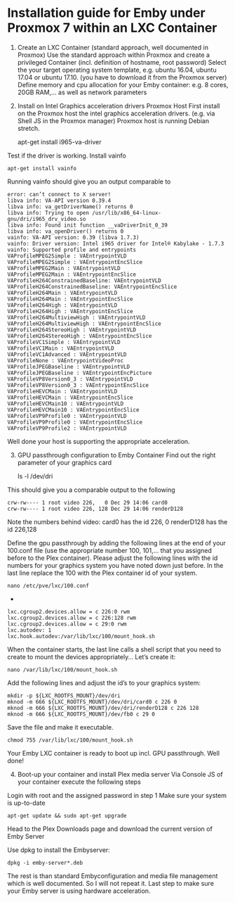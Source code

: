 # Installation guide for Emby under Proxmox 7 within an LXC Container

1. Create an LXC Container (standard approach, well documented in Proxmox)
Use the standard approach within Proxmox and create a privileged Container (incl. definition of hostname, root password)
Select the your target operating system template, e.g. ubuntu 16.04, ubuntu 17.04 or ubuntu 17.10. (you have to download it from the Proxmox server)
Define memory and cpu allocation for your Emby container: e.g. 8 cores, 20GB RAM,… as well as network parameters

2. Install on Intel Graphics acceleration drivers Proxmox Host
First install on the Proxmox host the intel graphics acceleration drivers. (e.g. via Shell JS in the Proxmox manager)
Proxmox host is running Debian stretch.



    apt-get install i965-va-driver

Test if the driver is working. Install vainfo


    apt-get install vainfo

Running vainfo should give you an output comparable to


    error: can’t connect to X server!
    libva info: VA-API version 0.39.4
    libva info: va_getDriverName() returns 0
    libva info: Trying to open /usr/lib/x86_64-linux-gnu/dri/i965_drv_video.so
    libva info: Found init function __vaDriverInit_0_39
    libva info: va_openDriver() returns 0
    vainfo: VA-API version: 0.39 (libva 1.7.3)
    vainfo: Driver version: Intel i965 driver for Intel® Kabylake - 1.7.3
    vainfo: Supported profile and entrypoints
    VAProfileMPEG2Simple : VAEntrypointVLD
    VAProfileMPEG2Simple : VAEntrypointEncSlice
    VAProfileMPEG2Main : VAEntrypointVLD
    VAProfileMPEG2Main : VAEntrypointEncSlice
    VAProfileH264ConstrainedBaseline: VAEntrypointVLD
    VAProfileH264ConstrainedBaseline: VAEntrypointEncSlice
    VAProfileH264Main : VAEntrypointVLD
    VAProfileH264Main : VAEntrypointEncSlice
    VAProfileH264High : VAEntrypointVLD
    VAProfileH264High : VAEntrypointEncSlice
    VAProfileH264MultiviewHigh : VAEntrypointVLD
    VAProfileH264MultiviewHigh : VAEntrypointEncSlice
    VAProfileH264StereoHigh : VAEntrypointVLD
    VAProfileH264StereoHigh : VAEntrypointEncSlice
    VAProfileVC1Simple : VAEntrypointVLD
    VAProfileVC1Main : VAEntrypointVLD
    VAProfileVC1Advanced : VAEntrypointVLD
    VAProfileNone : VAEntrypointVideoProc
    VAProfileJPEGBaseline : VAEntrypointVLD
    VAProfileJPEGBaseline : VAEntrypointEncPicture
    VAProfileVP8Version0_3 : VAEntrypointVLD
    VAProfileVP8Version0_3 : VAEntrypointEncSlice
    VAProfileHEVCMain : VAEntrypointVLD
    VAProfileHEVCMain : VAEntrypointEncSlice
    VAProfileHEVCMain10 : VAEntrypointVLD
    VAProfileHEVCMain10 : VAEntrypointEncSlice
    VAProfileVP9Profile0 : VAEntrypointVLD
    VAProfileVP9Profile0 : VAEntrypointEncSlice
    VAProfileVP9Profile2 : VAEntrypointVLD

Well done your host is supporting the appropriate acceleration.

3. GPU passthrough configuration to Emby Container
Find out the right parameter of your graphics card


    ls -l /dev/dri

This should give you a comparable output to the following

    crw-rw---- 1 root video 226,   0 Dec 29 14:06 card0
    crw-rw---- 1 root video 226, 128 Dec 29 14:06 renderD128

Note the numbers behind video:
card0 has the id 226, 0
renderD128 has the id 226,128

Define the gpu passthrough by adding the following lines at the end of your 100.conf file (use the appropriate number 100, 101,… that you assigned before to the Plex container). Please adjust the following lines with the id numbers for your graphics system you have noted down just before. In the last line replace the 100 with the Plex container id of your system.



    nano /etc/pve/lxc/100.conf

-

    lxc.cgroup2.devices.allow = c 226:0 rwm
    lxc.cgroup2.devices.allow = c 226:128 rwm
    lxc.cgroup2.devices.allow = c 29:0 rwm
    lxc.autodev: 1
    lxc.hook.autodev:/var/lib/lxc/100/mount_hook.sh
	
When the container starts, the last line calls a shell script that you need to create to mount the devices appropriately…
Let’s create it:


    nano /var/lib/lxc/100/mount_hook.sh

Add the following lines and adjust the id’s to your graphics system:


    mkdir -p ${LXC_ROOTFS_MOUNT}/dev/dri
    mknod -m 666 ${LXC_ROOTFS_MOUNT}/dev/dri/card0 c 226 0
    mknod -m 666 ${LXC_ROOTFS_MOUNT}/dev/dri/renderD128 c 226 128
    mknod -m 666 ${LXC_ROOTFS_MOUNT}/dev/fb0 c 29 0

Save the file and make it executable.


    chmod 755 /var/lib/lxc/100/mount_hook.sh
    
Your Emby LXC container is ready to boot up incl. GPU passthrough. Well done!

4. Boot-up your container and install Plex media server
Via Console JS of your container execute the following steps

Login with root and the assigned password in step 1
Make sure your system is up-to-date


    apt-get update && sudo apt-get upgrade

Head to the Plex Downloads page and download the current version of Emby Server

Use dpkg to install the Embyserver:


    dpkg -i emby-server*.deb

The rest is than standard Embyconfiguration and media file management which is well documented. So I will not repeat it.
Last step to make sure your Emby server is using hardware acceleration.